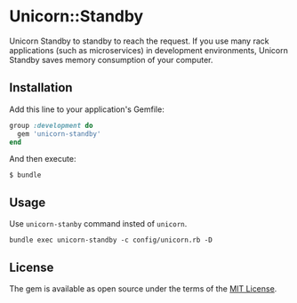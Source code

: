 # Unicorn::Standby

Unicorn Standby to standby to reach the request.
If you use many rack applications (such as microservices) in development environments, Unicorn Standby saves memory consumption of your computer.

## Installation

Add this line to your application's Gemfile:

```ruby
group :development do
  gem 'unicorn-standby'
end
```

And then execute:

    $ bundle

## Usage

Use ```unicorn-stanby``` command insted of ```unicorn```.

```
bundle exec unicorn-standby -c config/unicorn.rb -D
```

## License

The gem is available as open source under the terms of the [MIT License](http://opensource.org/licenses/MIT).

